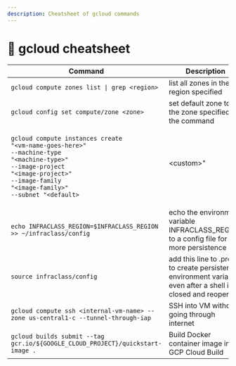 ```yaml
---
description: Cheatsheet of gcloud commands
---
```


# 📔 gcloud cheatsheet



| Command                                                                                                                                                                                                                                                                                                 | Description                                                                                                     |
| ------------------------------------------------------------------------------------------------------------------------------------------------------------------------------------------------------------------------------------------------------------------------------------------------------- | --------------------------------------------------------------------------------------------------------------- |
| `gcloud compute zones list \| grep <region>`                                                                                                                                                                                                                                                            | list all zones in the region specified                                                                          |
| `gcloud config set compute/zone <zone>`                                                                                                                                                                                                                                                                 | set default zone to the zone specified in the command                                                           |
| <p><code>gcloud compute instances create "&#x3C;vm-name-goes-here>"</code><br><code>--machine-type "&#x3C;machine-type>"</code><br><code>--image-project "&#x3C;image-project>"</code><br><code>--image-family "&#x3C;image-family>"</code><br><code>--subnet "&#x3C;default>|&#x3C;custom>"</code></p> | create a Compute Engine VM instance                                                                             |
| `echo INFRACLASS_REGION=$INFRACLASS_REGION >> ~/infraclass/config`                                                                                                                                                                                                                                      | echo the environment variable INFRACLASS\_REGION to a config file for more persistence                          |
| `source infraclass/config`                                                                                                                                                                                                                                                                              | add this line to .profile to create persistent environment variables even after a shell is closed and reopened  |
| `gcloud compute ssh <internal-vm-name> --zone us-central1-c --tunnel-through-iap`                                                                                                                                                                                                                       | SSH into VM without going through internet                                                                      |
| `gcloud builds submit --tag gcr.io/${GOOGLE_CLOUD_PROJECT}/quickstart-image .`                                                                                                                                                                                                                          | Build Docker container image in GCP Cloud Build                                                                 |

